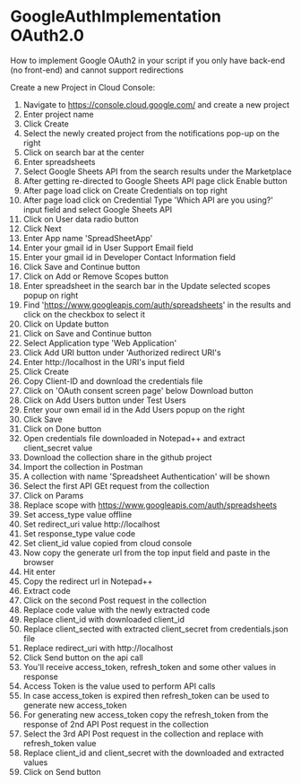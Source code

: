 # GoogleAuthImplementation OAuth2.0
How to implement Google OAuth2 in your script if you only have back-end (no front-end) and cannot support redirections


Create a new Project in Cloud Console:
1. Navigate to https://console.cloud.google.com/ and create a new project
2. Enter project name
3. Click Create
4. Select the newly created project from the notifications pop-up on the right
5. Click on search bar at the center
6. Enter spreadsheets
7. Select Google Sheets API from the search results under the Marketplace
8. After getting re-directed to Google Sheets API page click Enable button
9. After page load click on Create Credentials on top right
10. After page load click on Credential Type 'Which API are you using?' input field and select Google Sheets API
11. Click on User data radio button
12. Click Next
13. Enter App name 'SpreadSheetApp'
14. Enter your gmail id in User Support Email field
15. Enter your gmail id in Developer Contact Information field
16. Click Save and Continue button
17. Click on Add or Remove Scopes button
18. Enter spreadsheet in the search bar in the Update selected scopes popup on right
19. Find 'https://www.googleapis.com/auth/spreadsheets' in the results and click on the checkbox to select it
20. Click on Update button
21. Click on Save and Continue button
22. Select Application type 'Web Application'
23. Click Add URI button under 'Authorized redirect URI's
24. Enter http://localhost in the URI's input field
25. Click Create
26. Copy Client-ID and download the credentials file
27. Click on 'OAuth consent screen page' below Download button
28. Click on Add Users button under Test Users
29. Enter your own email id in the Add Users popup on the right
30. Click Save
31. Click on Done button
32. Open credentials file downloaded in Notepad++ and extract client_secret value
33. Download the collection share in the github project
34. Import the collection in Postman
35. A collection with name 'Spreadsheet Authentication' will be shown
36. Select the first API GEt request from the collection
37. Click on Params
38. Replace scope with https://www.googleapis.com/auth/spreadsheets
39. Set access_type value offline
40. Set redirect_uri value http://localhost
41. Set response_type value code
42. Set client_id value copied from cloud console
43. Now copy the generate url from the top input field and paste in the browser
44. Hit enter
45. Copy the redirect url in Notepad++
46. Extract code
47. Click on the second Post request in the collection
48. Replace code value with the newly extracted code
49. Replace client_id with downloaded client_id
50. Replace client_sected with extracted client_secret from credentials.json file
51. Replace redirect_uri with http://localhost
52. Click Send button on the api call
53. You'll receive access_token, refresh_token and some other values in response
54. Access Token is the value used to perform API calls
55. In case access_token is expired then refresh_token can be used to generate new access_token
56. For generating new access_token copy the refresh_token from the response of 2nd API Post request in the collection
57. Select the 3rd API Post request in the collection and replace with refresh_token value
58. Replace client_id and client_secret with the downloaded and extracted values
59. Click on Send button
